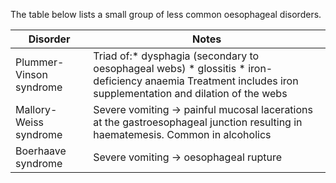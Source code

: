 The table below lists a small group of less common oesophageal disorders.  
  


| **Disorder** | **Notes** |
| --- | --- |
| Plummer\-Vinson syndrome | Triad of:* dysphagia (secondary to oesophageal webs) * glossitis * iron\-deficiency anaemia  Treatment includes iron supplementation and dilation of the webs |
| Mallory\-Weiss syndrome | Severe vomiting → painful mucosal lacerations at the gastroesophageal junction resulting in haematemesis. Common in alcoholics |
| Boerhaave syndrome | Severe vomiting → oesophageal rupture |


